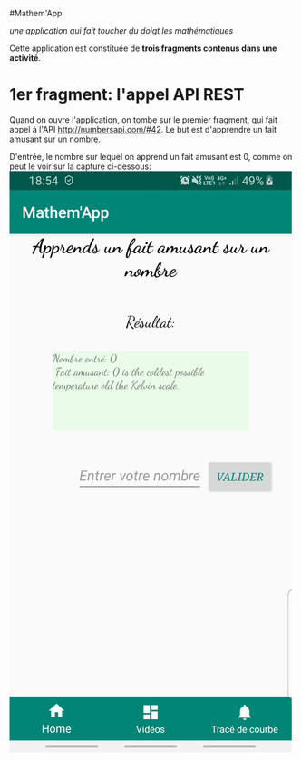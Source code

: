 #Mathem'App
<!-- -->
_une application qui fait toucher du doigt les mathématiques_     


Cette application est constituée de **trois fragments contenus dans une activité**.


1er fragment: l'appel API REST
================================

Quand on ouvre l'application, on tombe sur le premier fragment, qui fait appel à l'API http://numbersapi.com/#42.
Le but est d'apprendre un fait amusant sur un nombre. 

D'entrée, le nombre sur lequel on apprend un fait amusant est 0, comme on peut le voir sur la capture ci-dessous:
![GitHub Logo](images_readme/arrivee_appli.jpg)

